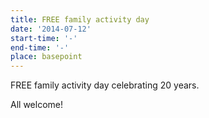 ```yaml
---
title: FREE family activity day
date: '2014-07-12'
start-time: '-'
end-time: '-'
place: basepoint
---
```

FREE family activity day celebrating 20 years.

All welcome!
